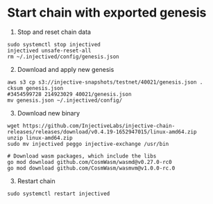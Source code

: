 # Start chain with exported genesis
1. Stop and reset chain data
```
sudo systemctl stop injectived
injectived unsafe-reset-all
rm ~/.injectived/config/genesis.json
```

2. Download and apply new genesis
```
aws s3 cp s3://injective-snapshots/testnet/40021/genesis.json .
cksum genesis.json
#3454599728 214923029 40021/genesis.json
mv genesis.json ~/.injectived/config/
```

3. Download new binary
```
wget https://github.com/InjectiveLabs/injective-chain-releases/releases/download/v0.4.19-1652947015/linux-amd64.zip
unzip linux-amd64.zip
sudo mv injectived peggo injective-exchange /usr/bin

# Download wasm packages, which include the libs
go mod download github.com/CosmWasm/wasmd@v0.27.0-rc0
go mod download github.com/CosmWasm/wasmvm@v1.0.0-rc.0
```

3. Restart chain
```
sudo systemctl restart injectived
```
